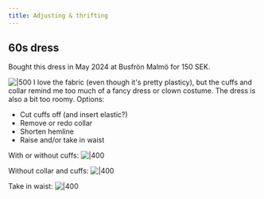 ```yaml
---
title: Adjusting & thrifting
---
```

## 60s dress
Bought this dress in May 2024 at Busfrön Malmö for 150 SEK. 

![|500](projects/attachments/Pasted%20image%2020240622202658.png)
I love the fabric (even though it's pretty plasticy), but the cuffs and collar remind me too much of a fancy dress or clown costume. The dress is also a bit too roomy. 
Options:
- Cut cuffs off (and insert elastic?)
- Remove or redo collar
- Shorten hemline
- Raise and/or take in waist

With or without cuffs:
![|400](projects/attachments/Pasted%20image%2020240622202914.png)

Without collar and cuffs:
![|400](projects/attachments/Pasted%20image%2020240622203000.png)

Take in waist:
![|400](projects/attachments/Pasted%20image%2020240622203039.png)